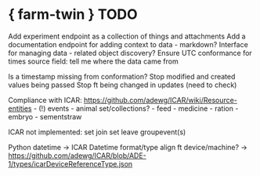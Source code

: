 # { farm-twin } TODO #

Add experiment endpoint as a collection of things and attachments
Add a documentation endpoint for adding context to data - markdown?
Interface for managing data - related object discovery?
Ensure UTC conformance for times
source field: tell me where the data came from

Is a timestamp missing from conformation?
Stop modified and created values being passed
Stop ft being changed in updates (need to check)

Compliance with ICAR: https://github.com/adewg/ICAR/wiki/Resource-entities
    - (!) events
    - animal set/collections?
    - feed
    - medicine
    - ration
    - embryo
    - sementstraw

ICAR not implemented: 
set join
set leave
groupevent(s)


Python datetime -> ICAR Datetime format/type
align ft device/machine? -> https://github.com/adewg/ICAR/blob/ADE-1/types/icarDeviceReferenceType.json
